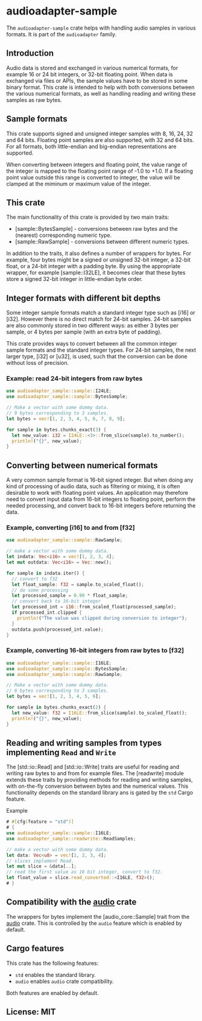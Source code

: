 # audioadapter-sample

The `audioadapter-sample` crate helps with handling audio samples in various formats.
It is part of the `audioadapter` family.


## Introduction
Audio data is stored and exchanged in various numerical formats,
for example 16 or 24 bit integers, or 32-bit floating point.
When data is exchanged via files or APIs,
the sample values have to be stored in some binary format.
This crate is intended to help with both conversions between the various numerical formats,
as well as handling reading and writing these samples as raw bytes.

## Sample formats
This crate supports signed and unsigned integer samples with 8, 16, 24, 32 and 64 bits.
Floating point samples are also supported, with 32 and 64 bits.
For all formats, both little-endian and big-endian representations are supported.

When converting between integers and floating point, the value range of the integer
is mapped to the floating point range of -1.0 to +1.0.
If a floating point value outside this range is converted to integer,
the value will be clamped at the miminum or maximum value of the integer.

## This crate
The main functionality of this crate is provided by two main traits:
- [sample::BytesSample] - conversions between raw bytes and the (nearest) corresponding numeric type.
- [sample::RawSample] - conversions between different numeric types.

In addition to the traits, it also defines a number of wrappers for bytes.
For example, four bytes might be a signed or unsigned 32-bit integer, a 32-bit float, or
a 24-bit integer with a padding byte.
By using the appropriate wrapper, for example [sample::I32LE], it becomes clear that
these bytes store a signed 32-bit integer in little-endian byte order.

## Integer formats with different bit depths
Some integer sample formats match a standard integer type such as [i16] or [i32].
However there is no direct match for 24-bit samples.
24-bit samples are also commonly stored in two different ways:
as either 3 bytes per sample, or 4 bytes per sample (with an extra byte of padding).

This crate provides ways to convert between all the common integer sample formats
and the standard integer types.
For 24-bit samples, the next larger type, [i32] or [u32], is used,
such that the conversion can be done without loss of precision.

### Example: read 24-bit integers from raw bytes
```rust
use audioadapter_sample::sample::I24LE;
use audioadapter_sample::sample::BytesSample;

// Make a vector with some dummy data.
// 9 bytes corresponding to 3 samples.
let bytes = vec![1, 2, 3, 4, 5, 6, 7, 8, 9];

for sample in bytes.chunks_exact(3) {
  let new_value: i32 = I24LE::<3>::from_slice(sample).to_number();
  println!("{}", new_value);
}
```

## Converting between numerical formats
A very common sample format is 16-bit signed integer.
But when doing any kind of processing of audio data, such as filtering or mixing,
it is often desirable to work with floating point values.
An application may therefore need to convert input data from 16-bit integers
to floating point, perform the needed processing,
and convert back to 16-bit integers before returning the data.

### Example, converting [i16] to and from [f32]
```rust
use audioadapter_sample::sample::RawSample;

// make a vector with some dummy data.
let indata: Vec<i16> = vec![1, 2, 3, 4];
let mut outdata: Vec<i16> = Vec::new();

for sample in indata.iter() {
  // convert to f32
  let float_sample: f32 = sample.to_scaled_float();
  // do some processing
  let processed_sample = 0.99 * float_sample;
  // convert back to 16-bit integer
  let processed_int = i16::from_scaled_float(processed_sample);
  if processed_int.clipped {
    println!("The value was clipped during conversion to integer");
  }
  outdata.push(processed_int.value);
}
```

### Example, converting 16-bit integers from raw bytes to [f32]
```rust
use audioadapter_sample::sample::I16LE;
use audioadapter_sample::sample::BytesSample;
use audioadapter_sample::sample::RawSample;

// Make a vector with some dummy data.
// 6 bytes corresponding to 3 samples.
let bytes = vec![1, 2, 3, 4, 5, 6];

for sample in bytes.chunks_exact(2) {
  let new_value: f32 = I16LE::from_slice(sample).to_scaled_float();
  println!("{}", new_value);
}
```


## Reading and writing samples from types implementing `Read` and `Write`
The [std::io::Read] and [std::io::Write] traits are useful for reading
and writing raw bytes to and from for example files.
The [readwrite] module extends these traits by providing methods for reading and writing samples,
with on-the-fly conversion between bytes and the numerical values.
This functionality depends on the standard library ans is gated by the `std` Cargo feature.

Example
```rust
# #[cfg(feature = "std")]
# {
use audioadapter_sample::sample::I16LE;
use audioadapter_sample::readwrite::ReadSamples;

// make a vector with some dummy data.
let data: Vec<u8> = vec![1, 2, 3, 4];
// slices implement Read.
let mut slice = &data[..];
// read the first value as 16 bit integer, convert to f32.
let float_value = slice.read_converted::<I16LE, f32>();
# }
```

## Compatibility with the [audio](https://crates.io/crates/audio) crate
The wrappers for bytes implement the [audio_core::Sample] trait from the [audio](https://crates.io/crates/audio) crate.
This is controlled by the `audio` feature which is enabled by default.

## Cargo features
This crate has the following features:
 - `std` enables the standard library.
 - `audio` enables `audio` crate compatibility.

Both features are enabled by default.

## License: MIT
